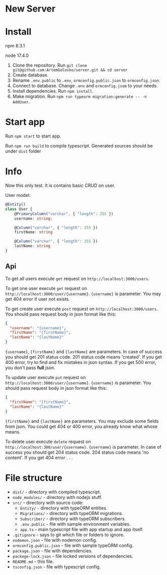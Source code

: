 # New Server

# Install

npm 8.3.1

node 17.4.0

1. Clone the repository. Run `git clone git@github.com:ArtemGolovko/server.git && cd server`
2. Create database.
3. Rename `.env.public` to `.env`, `ormconfig.public.json` to `ormconfig.json`.
4. Connect to database. Change `.env` and `ormconfig.jsom` to your needs.
5. Install dependencies. Run `npm install`.
6. Make migration. Run `npm run typeorm migration:generate -- -n AddUser`.

# Start app

Run `npm start` to start app.

Run `npm run build` to compile typescript. Generated sources should be under `dist` folder

# Info

Now this only test. It is contains basic CRUD on user.

User model:
```ts
@Entity()
class User {
    @PrimaryColumn("varchar", { "length": 255 })
    username: string;

    @Column("varchar", { "length": 255 })
    firstName: string

    @Column("varchar", { "length": 255 })
    lastName: string
}
```

## Api

To get all users execute `get` request on `http://localhost:3000/users`.

To get one user execute `get` request on `http://localhost:3000/user/{username}`. `{username}` is parameter. You may get 404 error if user not exists.

To get create user execute `post` request on `http://localhost:3000/users`. You should pass request body in json format like this:
```json
{
  "username": "{username}",
  "firstName": "{firstName}",
  "lastName": "{lastName}"
}
```
`{username}`, `{firstName}` and `{lastName}` are parameters. In case of success you should get 201 status code. 201 status code means 'created'. If you get 400 error, try to find and fix mistakes in json syntax. If you get 500 error, you don't pass **full** json.

To update user execute `put` request on `http://localhost:3000/user/{username}`. `{username}` is parameter. You should pass request body in json format like this:
```json
{
  "firstName": "{firstName}",
  "lastName": "{lastName}"
}
```
`{firstName}` and `{lastName}` are parameters. You may exclude some fields from json. You could get 404 or 400 error, you already know what whose means.

To delete user execute `delete` request on `http://localhost:300/user/{username}`. `{username}` is parameter. In case of success you should get 204 status code. 204 status code means 'no content'. If you get 404 error . . .

# File structure
* `dist/` - directory with compiled typescript.
* `node_modules/` - directory with nodejs stuff.
* `src/` - directory with source code:
  * `Entity/` - directory with typeORM entities.
  * `Migrations/` - directory with typeORM migrations.
  * `Subscriber/` - directory with typeORM subscribers.
  * `.env.public` - file with sample environment variables.
  * `app.ts` - main typescript file with app startup and app itself.
* `.gitignore` - says to git which file or folders to ignore.
* `nodemon.json` - file with nodemon config.
* `ormconfig.public.json` - file with sample typeORM config.
* `package.json` - file with dependencies.
* `packege-lock.json` - file locked versions of dependencies.
* `README.md` - this file.
* `tsconfig.json` - file with typescript config.
